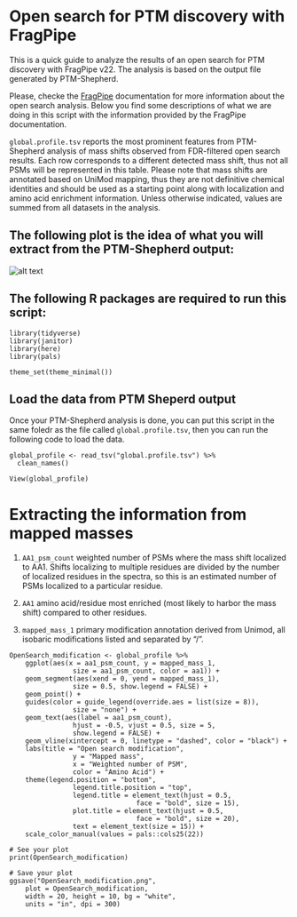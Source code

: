 # Open search for PTM discovery with FragPipe

This is a quick guide to analyze the results of an open search for PTM discovery with FragPipe v22. The analysis is based on the output file generated by PTM-Shepherd.

Please, checke the [FragPipe](https://fragpipe.nesvilab.org/docs/tutorial_open.html/) documentation for more information about the open search analysis.
Below you find some descriptions of what we are doing in this script with the information provided by the FragPipe documentation.

`global.profile.tsv` reports the most prominent features from PTM-Shepherd analysis of mass shifts observed from FDR-filtered open search results. Each row corresponds to a different detected mass shift, thus not all PSMs will be represented in this table. Please note that mass shifts are annotated based on UniMod mapping, thus they are not definitive chemical identities and should be used as a starting point along with localization and amino acid enrichment information. Unless otherwise indicated, values are summed from all datasets in the analysis.

## The following plot is the idea of what you will extract from the PTM-Shepherd output:
![alt text](https://github.com/41ison/Open-search-for-PTM-discovery-with-FragPipe/edit/main/OpenSearch_modification.png "Mapped mass-shift")

## The following R packages are required to run this script:

```{r}
library(tidyverse)
library(janitor)
library(here)
library(pals)

theme_set(theme_minimal())
```

## Load the data from PTM Sheperd output
Once your PTM-Shepherd analysis is done, you can put this script in the same foledr as the file called `global.profile.tsv`, then you can run the following code to load the data.

```{r}
global_profile <- read_tsv("global.profile.tsv") %>%
  clean_names()

View(global_profile)
```

# Extracting the information from mapped masses
1. `AA1_psm_count` weighted number of PSMs where the mass shift localized to AA1. Shifts localizing to multiple residues are divided by the number of localized residues in the spectra, so this is an estimated number of PSMs localized to a particular residue.

2. `AA1` amino acid/residue most enriched (most likely to harbor the mass shift) compared to other residues.

3. `mapped_mass_1` primary modification annotation derived from Unimod, all isobaric modifications listed and separated by “/”.

```{r}
OpenSearch_modification <- global_profile %>%
    ggplot(aes(x = aa1_psm_count, y = mapped_mass_1, 
                size = aa1_psm_count, color = aa1)) +
    geom_segment(aes(xend = 0, yend = mapped_mass_1),
                size = 0.5, show.legend = FALSE) +
    geom_point() +
    guides(color = guide_legend(override.aes = list(size = 8)),
                size = "none") +
    geom_text(aes(label = aa1_psm_count), 
                hjust = -0.5, vjust = 0.5, size = 5,
                show.legend = FALSE) +
    geom_vline(xintercept = 0, linetype = "dashed", color = "black") +
    labs(title = "Open search modification",
                y = "Mapped mass",
                x = "Weighted number of PSM",
                color = "Amino Acid") +
    theme(legend.position = "bottom",
                legend.title.position = "top",
                legend.title = element_text(hjust = 0.5,
                                face = "bold", size = 15),
                plot.title = element_text(hjust = 0.5,
                                face = "bold", size = 20),
                text = element_text(size = 15)) +
    scale_color_manual(values = pals::cols25(22))

# See your plot
print(OpenSearch_modification)

# Save your plot
ggsave("OpenSearch_modification.png", 
    plot = OpenSearch_modification,
    width = 20, height = 10, bg = "white", 
    units = "in", dpi = 300)
```
